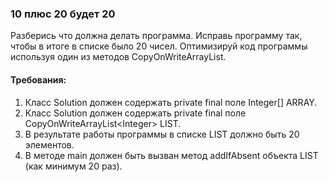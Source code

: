 
### 10 плюс 20 будет 20

Разберись что должна делать программа. Исправь программу так, чтобы в итоге в списке было 20 чисел.
Оптимизируй код программы используя один из методов CopyOnWriteArrayList.


#### Требования:
1.	Класс Solution должен содержать private final поле Integer[] ARRAY.
2.	Класс Solution должен содержать private final поле CopyOnWriteArrayList&lt;Integer&gt; LIST.
3.	В результате работы программы в списке LIST должно быть 20 элементов.
4.	В методе main должен быть вызван метод addIfAbsent объекта LIST (как минимум 20 раз).

